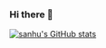 ### Hi there 👋
[![sanhu's GitHub stats](https://github-readme-stats.vercel.app/api?username=zsh35&show_icons=true&count_private=true&icon_color=008080&text_color=00AEFF&bg_color=27282200
)](https://github.com/chaizia)

<!--
**zsh35/zsh35** is a ✨ _special_ ✨ repository because its `README.md` (this file) appears on your GitHub profile.
Here are some ideas to get you started:
- 🔭 I’m currently working on ...
- 🌱 I’m currently learning ...
- 👯 I’m looking to collaborate on ...
- 🤔 I’m looking for help with ...
- 💬 Ask me about ...
- 📫 How to reach me: ...
- 😄 Pronouns: ...
- ⚡ Fun fact: ...
-->
